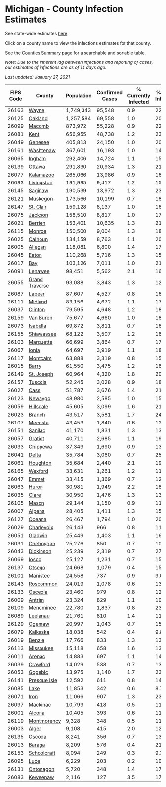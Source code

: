 # Michigan - County Infection Estimates

See state-wide estimates [here](/infections/us-mi).

Click on a county name to view the infections estimates for that county.

See the [Counties Summary](/infections/summary-counties) page for a searchable and sortable table.

*Note: Due to the inherent lag between infections and reporting of cases, our estimates of infections are as of 14 days ago.*

*Last updated: January 27, 2021*

|   FIPS Code |                           County |   Population |   Confirmed Cases |   % Currently Infected |   % Total Infected |
|-------------|----------------------------------|--------------|-------------------|------------------------|--------------------|
|       26163 |                   [Wayne](wayne) |    1,749,343 |            95,548 |                    0.9 |               22.3 |
|       26125 |               [Oakland](oakland) |    1,257,584 |            69,558 |                    1.0 |               20.4 |
|       26099 |                 [Macomb](macomb) |      873,972 |            55,228 |                    0.9 |               22.4 |
|       26081 |                     [Kent](kent) |      656,955 |            48,738 |                    1.2 |               23.0 |
|       26049 |               [Genesee](genesee) |      405,813 |            24,150 |                    1.0 |               20.0 |
|       26161 |           [Washtenaw](washtenaw) |      367,601 |            16,193 |                    1.0 |               14.9 |
|       26065 |                 [Ingham](ingham) |      292,406 |            14,724 |                    1.1 |               15.5 |
|       26139 |                 [Ottawa](ottawa) |      291,830 |            20,934 |                    1.3 |               21.6 |
|       26077 |           [Kalamazoo](kalamazoo) |      265,066 |            13,986 |                    0.9 |               16.2 |
|       26093 |         [Livingston](livingston) |      191,995 |             9,417 |                    1.2 |               15.6 |
|       26145 |               [Saginaw](saginaw) |      190,539 |            13,972 |                    1.3 |               23.3 |
|       26121 |             [Muskegon](muskegon) |      173,566 |            10,199 |                    0.7 |               18.3 |
|       26147 |           [St. Clair](st.-clair) |      159,128 |             8,137 |                    1.0 |               16.4 |
|       26075 |               [Jackson](jackson) |      158,510 |             8,817 |                    1.0 |               17.6 |
|       26021 |               [Berrien](berrien) |      153,401 |            10,635 |                    1.3 |               21.9 |
|       26115 |                 [Monroe](monroe) |      150,500 |             9,004 |                    1.3 |               18.8 |
|       26025 |               [Calhoun](calhoun) |      134,159 |             8,763 |                    1.1 |               20.0 |
|       26005 |               [Allegan](allegan) |      118,081 |             6,800 |                    1.4 |               17.3 |
|       26045 |                   [Eaton](eaton) |      110,268 |             5,716 |                    1.3 |               15.8 |
|       26017 |                       [Bay](bay) |      103,126 |             7,011 |                    1.0 |               21.0 |
|       26091 |               [Lenawee](lenawee) |       98,451 |             5,562 |                    2.1 |               16.9 |
|       26055 | [Grand Traverse](grand-traverse) |       93,088 |             3,843 |                    1.3 |               12.1 |
|       26087 |                 [Lapeer](lapeer) |       87,607 |             4,527 |                    0.8 |               16.4 |
|       26111 |               [Midland](midland) |       83,156 |             4,672 |                    1.1 |               17.0 |
|       26037 |               [Clinton](clinton) |       79,595 |             4,648 |                    1.2 |               18.1 |
|       26159 |           [Van Buren](van-buren) |       75,677 |             4,660 |                    1.0 |               18.6 |
|       26073 |             [Isabella](isabella) |       69,872 |             3,811 |                    0.7 |               16.6 |
|       26155 |         [Shiawassee](shiawassee) |       68,122 |             3,507 |                    1.2 |               16.3 |
|       26103 |           [Marquette](marquette) |       66,699 |             3,864 |                    0.7 |               17.3 |
|       26067 |                   [Ionia](ionia) |       64,697 |             3,919 |                    1.1 |               18.4 |
|       26117 |             [Montcalm](montcalm) |       63,888 |             3,319 |                    0.8 |               15.7 |
|       26015 |                   [Barry](barry) |       61,550 |             3,475 |                    1.2 |               16.9 |
|       26149 |         [St. Joseph](st.-joseph) |       60,964 |             4,320 |                    1.8 |               20.9 |
|       26157 |               [Tuscola](tuscola) |       52,245 |             3,028 |                    0.9 |               18.1 |
|       26027 |                     [Cass](cass) |       51,787 |             3,676 |                    1.4 |               21.1 |
|       26123 |               [Newaygo](newaygo) |       48,980 |             2,585 |                    1.0 |               15.8 |
|       26059 |           [Hillsdale](hillsdale) |       45,605 |             3,099 |                    1.6 |               21.4 |
|       26023 |                 [Branch](branch) |       43,517 |             3,581 |                    1.7 |               24.8 |
|       26107 |               [Mecosta](mecosta) |       43,453 |             1,840 |                    0.6 |               12.6 |
|       26151 |               [Sanilac](sanilac) |       41,170 |             1,831 |                    1.3 |               13.5 |
|       26057 |               [Gratiot](gratiot) |       40,711 |             2,685 |                    1.1 |               19.5 |
|       26033 |             [Chippewa](chippewa) |       37,349 |             1,690 |                    0.9 |               13.3 |
|       26041 |                   [Delta](delta) |       35,784 |             3,060 |                    0.7 |               25.1 |
|       26061 |             [Houghton](houghton) |       35,684 |             2,440 |                    2.1 |               19.3 |
|       26165 |               [Wexford](wexford) |       33,631 |             1,261 |                    1.2 |               11.0 |
|       26047 |                   [Emmet](emmet) |       33,415 |             1,369 |                    0.7 |               12.6 |
|       26063 |                   [Huron](huron) |       30,981 |             1,949 |                    2.2 |               18.7 |
|       26035 |                   [Clare](clare) |       30,950 |             1,476 |                    1.3 |               13.9 |
|       26105 |                   [Mason](mason) |       29,144 |             1,150 |                    0.9 |               11.8 |
|       26007 |                 [Alpena](alpena) |       28,405 |             1,411 |                    1.3 |               15.7 |
|       26127 |                 [Oceana](oceana) |       26,467 |             1,794 |                    1.0 |               20.4 |
|       26029 |         [Charlevoix](charlevoix) |       26,143 |               966 |                    0.8 |               11.3 |
|       26051 |               [Gladwin](gladwin) |       25,449 |             1,403 |                    1.1 |               16.4 |
|       26031 |           [Cheboygan](cheboygan) |       25,276 |               850 |                    0.7 |               10.4 |
|       26043 |           [Dickinson](dickinson) |       25,239 |             2,319 |                    0.7 |               27.0 |
|       26069 |                   [Iosco](iosco) |       25,127 |             1,231 |                    0.7 |               15.4 |
|       26137 |                 [Otsego](otsego) |       24,668 |             1,079 |                    0.4 |               15.4 |
|       26101 |             [Manistee](manistee) |       24,558 |               737 |                    0.9 |                9.0 |
|       26143 |           [Roscommon](roscommon) |       24,019 |             1,078 |                    0.6 |               13.6 |
|       26133 |               [Osceola](osceola) |       23,460 |               979 |                    0.8 |               12.5 |
|       26009 |                 [Antrim](antrim) |       23,324 |               829 |                    1.1 |               10.6 |
|       26109 |           [Menominee](menominee) |       22,780 |             1,837 |                    0.8 |               23.4 |
|       26089 |             [Leelanau](leelanau) |       21,761 |               810 |                    1.4 |               11.0 |
|       26129 |                 [Ogemaw](ogemaw) |       20,997 |             1,043 |                    0.7 |               15.0 |
|       26079 |             [Kalkaska](kalkaska) |       18,038 |               542 |                    0.4 |                9.8 |
|       26019 |                 [Benzie](benzie) |       17,766 |               833 |                    1.3 |               13.8 |
|       26113 |           [Missaukee](missaukee) |       15,118 |               658 |                    1.6 |               13.1 |
|       26011 |                 [Arenac](arenac) |       14,883 |               697 |                    1.1 |               14.6 |
|       26039 |             [Crawford](crawford) |       14,029 |               538 |                    0.7 |               13.1 |
|       26053 |               [Gogebic](gogebic) |       13,975 |             1,140 |                    1.7 |               23.7 |
|       26141 |     [Presque Isle](presque-isle) |       12,592 |               611 |                    0.8 |               14.5 |
|       26085 |                     [Lake](lake) |       11,853 |               342 |                    0.6 |                8.7 |
|       26071 |                     [Iron](iron) |       11,066 |               907 |                    1.3 |               23.4 |
|       26097 |             [Mackinac](mackinac) |       10,799 |               418 |                    0.5 |               11.5 |
|       26001 |                 [Alcona](alcona) |       10,405 |               393 |                    0.6 |               11.6 |
|       26119 |       [Montmorency](montmorency) |        9,328 |               348 |                    0.5 |               11.3 |
|       26003 |                   [Alger](alger) |        9,108 |               415 |                    2.0 |               12.9 |
|       26135 |                 [Oscoda](oscoda) |        8,241 |               356 |                    0.7 |               13.1 |
|       26013 |                 [Baraga](baraga) |        8,209 |               576 |                    0.4 |               21.1 |
|       26153 |       [Schoolcraft](schoolcraft) |        8,094 |               249 |                    0.3 |                9.3 |
|       26095 |                     [Luce](luce) |        6,229 |               203 |                    0.2 |               10.0 |
|       26131 |           [Ontonagon](ontonagon) |        5,720 |               348 |                    1.4 |               17.5 |
|       26083 |             [Keweenaw](keweenaw) |        2,116 |               127 |                    3.5 |               17.7 |
